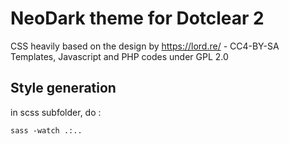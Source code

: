 NeoDark theme for Dotclear 2
============================

CSS heavily based on the design by https://lord.re/ - CC4-BY-SA
Templates, Javascript and PHP codes under GPL 2.0

Style generation
----------------

in scss subfolder, do :

    sass -watch .:..
